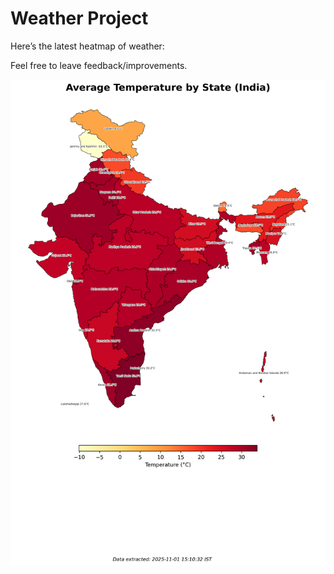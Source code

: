 # Weather Project

Here’s the latest heatmap of weather:

Feel free to leave feedback/improvements.

![India Heatmap](docs/assets/india_heatmap.png?v=05D592)
